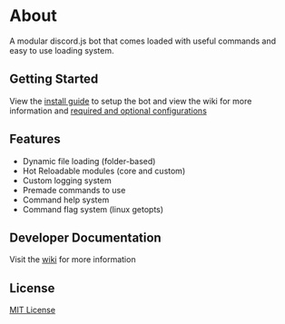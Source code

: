 # About
A modular discord.js bot that comes loaded with useful commands and easy to use loading system.

## Getting Started

View the [install guide](https://github.com/Jackzmc/zeko/wiki#install-guide) to setup the bot
and view the wiki for more information and [required and optional configurations](https://github.com/Jackzmc/zeko/wiki/Configuration)

## Features
* Dynamic file loading (folder-based)
* Hot Reloadable modules (core and custom)
* Custom logging system
* Premade commands to use
* Command help system
* Command flag system (linux getopts)

## Developer Documentation
Visit the [wiki](https://github.com/jackzmc/zeko/wiki) for more information

## License
[MIT License](https://github.com/Jackzmc/zeko/blob/master/LICENSE)
